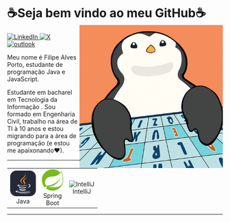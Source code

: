 

# ☕Seja bem vindo ao meu GitHub☕ <img src = "penguin.gif" width = "335" align = right>



  <a href = "https://www.linkedin.com/in/filipeaporto/">
 <img src="https://img.shields.io/badge/LinkedIn-blue?logo=Linkedin" alt="LinkedIn"/>
  </a>

  <a href = "https://twitter.com/_LipePorto">
  <img src="https://img.shields.io/badge/-__LipePorto-black?logo=x" alt="X"/>
  </a>
  

  <a href = "mailto:filipeporto.dev@outlook.com">
  <img src="https://img.shields.io/badge/Outlook-blue?logo=microsoftoutlook" alt="outlook"/>
  </a>

  




Meu nome é Filipe Alves Porto, estudante de programação Java e JavaScript.




Estudante em bacharel em Tecnologia da Informação .
Sou formado em Engenharia Civil, trabalho na área de TI à 10 anos e estou migrando para a área de programação (e estou me apaixonando❤).

---

<table>
<tr>


<td>
<img src="https://raw.githubusercontent.com/LelouchFR/skill-icons/main/assets/java-auto.svg" tittle="Java" alt="Java" width="60"/>
  <div align ="center"> Java
</td>


 <td>
<img src="https://github.com/devicons/devicon/blob/master/icons/spring/spring-original.svg" tittle="SpringBoot" alt="IntelliJ" width="50" />
    <div align ="center"> Spring<br>Boot

 </td>


<td>
<img src="https://user-images.githubusercontent.com/25181517/192108890-200809d1-439c-4e23-90d3-b090cf9a4eea.png" tittle="IntelliJ" alt="IntelliJ" width="58" />
    <div align ="center"> IntelliJ

 </td>

</tr>
</table>



---



